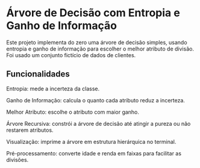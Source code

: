 # Árvore de Decisão com Entropia e Ganho de Informação
Este projeto implementa do zero uma árvore de decisão simples, usando entropia e ganho de informação para escolher o melhor atributo de divisão. Foi usado um conjunto fictício de dados de clientes.

## Funcionalidades
Entropia: mede a incerteza da classe.

Ganho de Informação: calcula o quanto cada atributo reduz a incerteza.

Melhor Atributo: escolhe o atributo com maior ganho.

Árvore Recursiva: constrói a árvore de decisão até atingir a pureza ou não restarem atributos.

Visualização: imprime a árvore em estrutura hierárquica no terminal.

Pré-processamento: converte idade e renda em faixas para facilitar as divisões.
